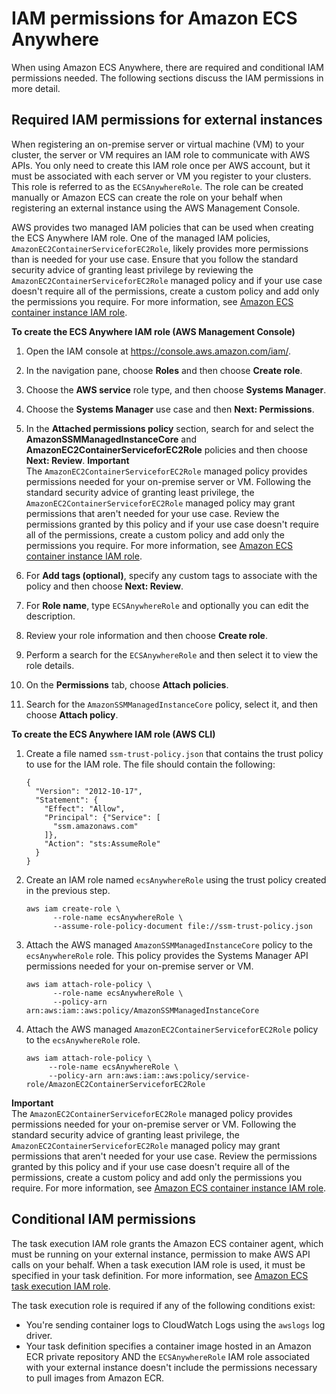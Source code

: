 # IAM permissions for Amazon ECS Anywhere<a name="ecs-anywhere-iam"></a>

When using Amazon ECS Anywhere, there are required and conditional IAM permissions needed\. The following sections discuss the IAM permissions in more detail\.

## Required IAM permissions for external instances<a name="ecs-anywhere-iam-required"></a>

When registering an on\-premise server or virtual machine \(VM\) to your cluster, the server or VM requires an IAM role to communicate with AWS APIs\. You only need to create this IAM role once per AWS account, but it must be associated with each server or VM you register to your clusters\. This role is referred to as the `ECSAnywhereRole`\. The role can be created manually or Amazon ECS can create the role on your behalf when registering an external instance using the AWS Management Console\.

AWS provides two managed IAM policies that can be used when creating the ECS Anywhere IAM role\. One of the managed IAM policies, `AmazonEC2ContainerServiceforEC2Role`, likely provides more permissions than is needed for your use case\. Ensure that you follow the standard security advice of granting least privilege by reviewing the `AmazonEC2ContainerServiceforEC2Role` managed policy and if your use case doesn't require all of the permissions, create a custom policy and add only the permissions you require\. For more information, see [Amazon ECS container instance IAM role](instance_IAM_role.md)\.

**To create the ECS Anywhere IAM role \(AWS Management Console\)**

1. Open the IAM console at [https://console\.aws\.amazon\.com/iam/](https://console.aws.amazon.com/iam/)\.

1. In the navigation pane, choose **Roles** and then choose **Create role**\.

1. Choose the **AWS service** role type, and then choose **Systems Manager**\.

1. Choose the **Systems Manager** use case and then **Next: Permissions**\.

1. In the **Attached permissions policy** section, search for and select the **AmazonSSMManagedInstanceCore** and **AmazonEC2ContainerServiceforEC2Role** policies and then choose **Next: Review**\.
**Important**  
The `AmazonEC2ContainerServiceforEC2Role` managed policy provides permissions needed for your on\-premise server or VM\. Following the standard security advice of granting least privilege, the `AmazonEC2ContainerServiceforEC2Role` managed policy may grant permissions that aren't needed for your use case\. Review the permissions granted by this policy and if your use case doesn't require all of the permissions, create a custom policy and add only the permissions you require\. For more information, see [Amazon ECS container instance IAM role](instance_IAM_role.md)\.

1. For **Add tags \(optional\)**, specify any custom tags to associate with the policy and then choose **Next: Review**\.

1. For **Role name**, type `ECSAnywhereRole` and optionally you can edit the description\.

1. Review your role information and then choose **Create role**\. 

1. Perform a search for the `ECSAnywhereRole` and then select it to view the role details\.

1. On the **Permissions** tab, choose **Attach policies**\.

1. Search for the `AmazonSSMManagedInstanceCore` policy, select it, and then choose **Attach policy**\.

**To create the ECS Anywhere IAM role \(AWS CLI\)**

1. Create a file named `ssm-trust-policy.json` that contains the trust policy to use for the IAM role\. The file should contain the following:

   ```
   {
     "Version": "2012-10-17",
     "Statement": {
       "Effect": "Allow",
       "Principal": {"Service": [
         "ssm.amazonaws.com"
       ]},
       "Action": "sts:AssumeRole"
     }
   }
   ```

1. Create an IAM role named `ecsAnywhereRole` using the trust policy created in the previous step\.

   ```
   aws iam create-role \
         --role-name ecsAnywhereRole \
         --assume-role-policy-document file://ssm-trust-policy.json
   ```

1. Attach the AWS managed `AmazonSSMManagedInstanceCore` policy to the `ecsAnywhereRole` role\. This policy provides the Systems Manager API permissions needed for your on\-premise server or VM\.

   ```
   aws iam attach-role-policy \
         --role-name ecsAnywhereRole \
         --policy-arn arn:aws:iam::aws:policy/AmazonSSMManagedInstanceCore
   ```

1. Attach the AWS managed `AmazonEC2ContainerServiceforEC2Role` policy to the `ecsAnywhereRole` role\.

   ```
   aws iam attach-role-policy \
        --role-name ecsAnywhereRole \
        --policy-arn arn:aws:iam::aws:policy/service-role/AmazonEC2ContainerServiceforEC2Role
   ```
**Important**  
The `AmazonEC2ContainerServiceforEC2Role` managed policy provides permissions needed for your on\-premise server or VM\. Following the standard security advice of granting least privilege, the `AmazonEC2ContainerServiceforEC2Role` managed policy may grant permissions that aren't needed for your use case\. Review the permissions granted by this policy and if your use case doesn't require all of the permissions, create a custom policy and add only the permissions you require\. For more information, see [Amazon ECS container instance IAM role](instance_IAM_role.md)\.

## Conditional IAM permissions<a name="ecs-anywhere-iam-conditional"></a>

The task execution IAM role grants the Amazon ECS container agent, which must be running on your external instance, permission to make AWS API calls on your behalf\. When a task execution IAM role is used, it must be specified in your task definition\. For more information, see [Amazon ECS task execution IAM role](task_execution_IAM_role.md)\.

The task execution role is required if any of the following conditions exist:
+ You're sending container logs to CloudWatch Logs using the `awslogs` log driver\.
+ Your task definition specifies a container image hosted in an Amazon ECR private repository AND the `ECSAnywhereRole` IAM role associated with your external instance doesn't include the permissions necessary to pull images from Amazon ECR\.